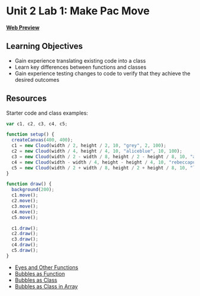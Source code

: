 # Unit 2 Lab 1: Make Pac Move

[**Web Preview**](https://cchirpy.github.io/IMM120/assignments/cloud/)

## Learning Objectives
- Gain experience translating existing code into a class
- Learn key differences between functions and classes
- Gain experience testing changes to code to verify that they achieve the desired outcomes

## Resources
Starter code and class examples:
```javascript
var c1, c2, c3, c4, c5;

function setup() {
  createCanvas(400, 400);
  c1 = new Cloud(width / 2, height / 2, 10, "grey", 2, 100);
  c2 = new Cloud(width / 4, height / 4, 10, "aliceblue", 10, 100);
  c3 = new Cloud(width / 2 - width / 8, height / 2 - height / 8, 10, "azure", 5, 100);
  c4 = new Cloud(width - width / 4, height - height / 4, 10, "rebeccapurple", 15, 100);
  c5 = new Cloud(width / 2 + width / 8, height / 2 + height / 8, 10, "lightsteelblue", 7, 100);
}

function draw() {
  background(200);
  c1.move();
  c2.move();
  c3.move();
  c4.move();
  c5.move();

  c1.draw();
  c2.draw();
  c3.draw();
  c4.draw();
  c5.draw();
}
```
- [Eyes and Other Functions](https://editor.p5js.org/fishburj@tcnj.edu/sketches/XZ1wyPbLi)
- [Bubbles as Function](https://editor.p5js.org/fishburj@tcnj.edu/sketches/PtDhjkNeC)
- [Bubbles as Class](https://editor.p5js.org/fishburj@tcnj.edu/sketches/LWuwDFmRS)
- [Bubbles as Class in Array](https://editor.p5js.org/fishburj@tcnj.edu/sketches/kD8-7or3R)
